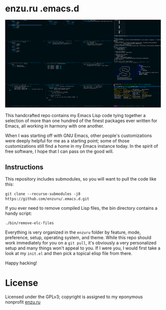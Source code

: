 # enzu.ru .emacs.d

![exwm on Slackware](images/exwm.png "My .emacs.d running exwm on Slackware with the enzuru-deep-thought.el theme file loaded")

This handcrafted repo contains my Emacs Lisp code tying together a selection of more than one hundred of the finest packages ever written for Emacs, all working in harmony with one another.

When I was starting off with GNU Emacs, other people's customizations were deeply helpful for me as a starting point; some of those customizations still find a home in my Emacs instance today. In the spirit of free software, I hope that I can pass on the good will.

## Instructions

This repository includes submodules, so you will want to pull the code like this:

```
git clone --recurse-submodules -j8 https://github.com/enzuru/.emacs.d.git
```

If you ever need to remove compiled Lisp files, the bin directory contains a handy script:

```
./bin/remove-elc-files
```

Everything is very organized in the `enzuru` folder by feature, mode, preference, setup, operating system, and theme. While this repo should work immediately for you on a `git pull`, it's obviously a very personalized setup and many things won't appeal to you. If I were you, I would first take a look at my `init.el` and then pick a topical elisp file from there.

Happy hacking!

# License

Licensed under the GPLv3; copyright is assigned to my eponymous nonprofit [enzu.ru](https://enzu.ru)
